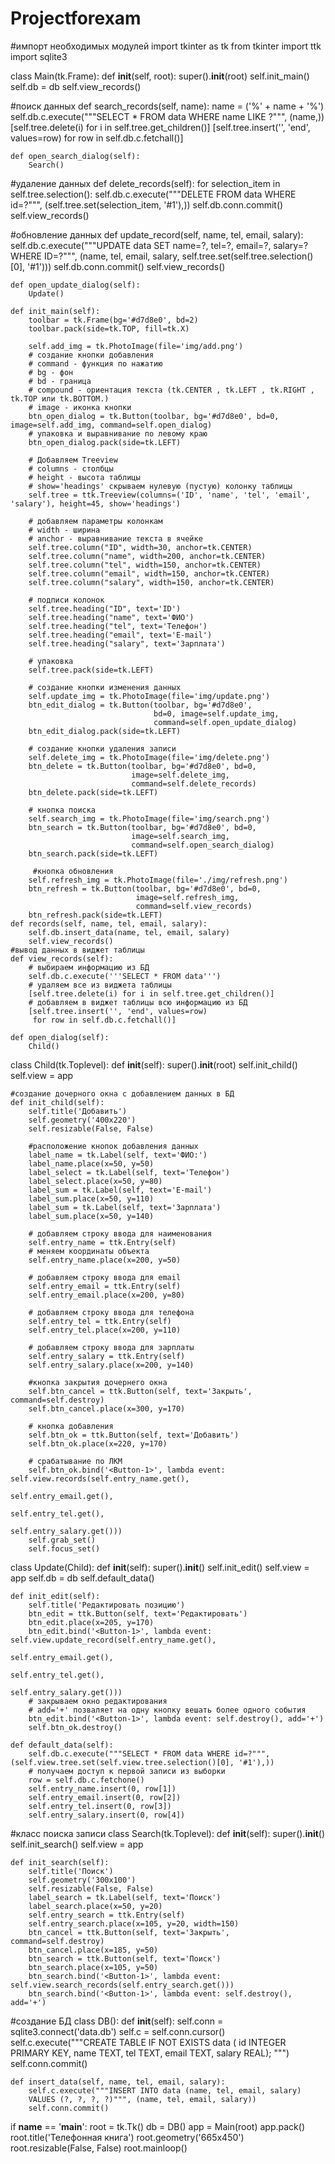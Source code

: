 # Projectforexam
#импорт необходимых модулей
import tkinter as tk
from tkinter import ttk
import sqlite3

class Main(tk.Frame):
    def __init__(self, root):
        super().__init__(root)
        self.init_main()
        self.db = db
        self.view_records()
        
#поиск данных 
    def search_records(self, name):
        name = ('%' + name + '%')
        self.db.c.execute("""SELECT * FROM data WHERE name LIKE ?""", (name,))
        [self.tree.delete(i) for i in self.tree.get_children()]
        [self.tree.insert('', 'end', values=row) for row in self.db.c.fetchall()]

    def open_search_dialog(self):
        Search()
        
#удаление данных
    def delete_records(self):
        for selection_item in self.tree.selection():
            self.db.c.execute("""DELETE FROM data
            WHERE id=?""", (self.tree.set(selection_item, '#1'),))
            self.db.conn.commit()
            self.view_records()

#обновление данных
    def update_record(self, name, tel, email, salary):
        self.db.c.execute("""UPDATE data SET name=?, tel=?, email=?, salary=?
        WHERE ID=?""", (name, tel, email, salary,
                        self.tree.set(self.tree.selection()[0], '#1')))
        self.db.conn.commit()
        self.view_records()

    def open_update_dialog(self):
        Update()

    def init_main(self):
        toolbar = tk.Frame(bg='#d7d8e0', bd=2)
        toolbar.pack(side=tk.TOP, fill=tk.X)

        self.add_img = tk.PhotoImage(file='img/add.png')
        # создание кнопки добавления
        # command - функция по нажатию
        # bg - фон
        # bd - граница
        # compound - ориентация текста (tk.CENTER , tk.LEFT , tk.RIGHT , tk.TOP или tk.BOTTOM.)
        # image - иконка кнопки
        btn_open_dialog = tk.Button(toolbar, bg='#d7d8e0', bd=0, image=self.add_img, command=self.open_dialog)
        # упаковка и выравнивание по левому краю
        btn_open_dialog.pack(side=tk.LEFT)

        # Добавляем Treeview
        # columns - столбцы
        # height - высота таблицы
        # show='headings' скрываем нулевую (пустую) колонку таблицы
        self.tree = ttk.Treeview(columns=('ID', 'name', 'tel', 'email', 'salary'), height=45, show='headings')

        # добавляем параметры колонкам
        # width - ширина
        # anchor - выравнивание текста в ячейке
        self.tree.column("ID", width=30, anchor=tk.CENTER)
        self.tree.column("name", width=200, anchor=tk.CENTER)
        self.tree.column("tel", width=150, anchor=tk.CENTER)
        self.tree.column("email", width=150, anchor=tk.CENTER)
        self.tree.column("salary", width=150, anchor=tk.CENTER)

        # подписи колонок
        self.tree.heading("ID", text='ID')
        self.tree.heading("name", text='ФИО')
        self.tree.heading("tel", text='Телефон')
        self.tree.heading("email", text='E-mail')
        self.tree.heading("salary", text='Зарплата')

        # упаковка
        self.tree.pack(side=tk.LEFT)

        # создание кнопки изменения данных
        self.update_img = tk.PhotoImage(file='img/update.png')
        btn_edit_dialog = tk.Button(toolbar, bg='#d7d8e0',
                                    bd=0, image=self.update_img,
                                    command=self.open_update_dialog)
        btn_edit_dialog.pack(side=tk.LEFT)

        # создание кнопки удаления записи
        self.delete_img = tk.PhotoImage(file='img/delete.png')
        btn_delete = tk.Button(toolbar, bg='#d7d8e0', bd=0,
                               image=self.delete_img,
                               command=self.delete_records)
        btn_delete.pack(side=tk.LEFT)

        # кнопка поиска
        self.search_img = tk.PhotoImage(file='img/search.png')
        btn_search = tk.Button(toolbar, bg='#d7d8e0', bd=0,
                               image=self.search_img,
                               command=self.open_search_dialog)
        btn_search.pack(side=tk.LEFT)
        
         #кнопка обновления
        self.refresh_img = tk.PhotoImage(file='./img/refresh.png')
        btn_refresh = tk.Button(toolbar, bg='#d7d8e0', bd=0,
                                image=self.refresh_img,
                                command=self.view_records)
        btn_refresh.pack(side=tk.LEFT)
    def records(self, name, tel, email, salary):
        self.db.insert_data(name, tel, email, salary)
        self.view_records()
    #вывод данных в виджет таблицы
    def view_records(self):
        # выбираем информацию из БД
        self.db.c.execute('''SELECT * FROM data''')
        # удаляем все из виджета таблицы
        [self.tree.delete(i) for i in self.tree.get_children()]
        # добавляем в виджет таблицы всю информацию из БД
        [self.tree.insert('', 'end', values=row)
         for row in self.db.c.fetchall()]
         
    def open_dialog(self):
        Child()

class Child(tk.Toplevel):
    def __init__(self):
        super().__init__(root)
        self.init_child()
        self.view = app

    #создание дочерного окна с добавлением данных в БД
    def init_child(self):
        self.title('Добавить')
        self.geometry('400x220')
        self.resizable(False, False)
        
        #расположение кнопок добавления данных
        label_name = tk.Label(self, text='ФИО:')
        label_name.place(x=50, y=50)
        label_select = tk.Label(self, text='Телефон')
        label_select.place(x=50, y=80)
        label_sum = tk.Label(self, text='E-mail')
        label_sum.place(x=50, y=110)
        label_sum = tk.Label(self, text='Зарплата')
        label_sum.place(x=50, y=140)

        # добавляем строку ввода для наименования
        self.entry_name = ttk.Entry(self)
        # меняем координаты объекта
        self.entry_name.place(x=200, y=50)

        # добавляем строку ввода для email
        self.entry_email = ttk.Entry(self)
        self.entry_email.place(x=200, y=80)

        # добавляем строку ввода для телефона
        self.entry_tel = ttk.Entry(self)
        self.entry_tel.place(x=200, y=110)
        
        # добавляем строку ввода для зарплаты
        self.entry_salary = ttk.Entry(self)
        self.entry_salary.place(x=200, y=140)
        
        #кнопка закрытия дочернего окна
        self.btn_cancel = ttk.Button(self, text='Закрыть', command=self.destroy)
        self.btn_cancel.place(x=300, y=170)

        # кнопка добавления
        self.btn_ok = ttk.Button(self, text='Добавить')
        self.btn_ok.place(x=220, y=170)

        # срабатывание по ЛКМ
        self.btn_ok.bind('<Button-1>', lambda event: self.view.records(self.entry_name.get(),
                                                                       self.entry_email.get(),
                                                                       self.entry_tel.get(),
                                                                       self.entry_salary.get()))
        self.grab_set()
        self.focus_set()

class Update(Child):
    def __init__(self):
        super().__init__()
        self.init_edit()
        self.view = app
        self.db = db
        self.default_data()

    def init_edit(self):
        self.title('Редактировать позицию')
        btn_edit = ttk.Button(self, text='Редактировать')
        btn_edit.place(x=205, y=170)
        btn_edit.bind('<Button-1>', lambda event: self.view.update_record(self.entry_name.get(),
                                                                          self.entry_email.get(),
                                                                          self.entry_tel.get(),
                                                                          self.entry_salary.get()))
        # закрываем окно редактирования
        # add='+' позваляет на одну кнопку вешать более одного события
        btn_edit.bind('<Button-1>', lambda event: self.destroy(), add='+')
        self.btn_ok.destroy()

    def default_data(self):
        self.db.c.execute("""SELECT * FROM data WHERE id=?""", (self.view.tree.set(self.view.tree.selection()[0], '#1'),))
        # получаем доступ к первой записи из выборки
        row = self.db.c.fetchone()
        self.entry_name.insert(0, row[1])
        self.entry_email.insert(0, row[2])
        self.entry_tel.insert(0, row[3])
        self.entry_salary.insert(0, row[4])
#класс поиска записи
class Search(tk.Toplevel):
    def __init__(self):
        super().__init__()
        self.init_search()
        self.view = app

    def init_search(self):
        self.title('Поиск')
        self.geometry('300x100')
        self.resizable(False, False)
        label_search = tk.Label(self, text='Поиск')
        label_search.place(x=50, y=20)
        self.entry_search = ttk.Entry(self)
        self.entry_search.place(x=105, y=20, width=150)
        btn_cancel = ttk.Button(self, text='Закрыть', command=self.destroy)
        btn_cancel.place(x=185, y=50)
        btn_search = ttk.Button(self, text='Поиск')
        btn_search.place(x=105, y=50)
        btn_search.bind('<Button-1>', lambda event: self.view.search_records(self.entry_search.get()))
        btn_search.bind('<Button-1>', lambda event: self.destroy(), add='+')

#создание БД
class DB():
    def __init__(self):
        self.conn = sqlite3.connect('data.db')
        self.c = self.conn.cursor()
        self.c.execute("""CREATE TABLE IF NOT EXISTS data (
        id INTEGER PRIMARY KEY,
        name TEXT,
        tel TEXT,
        email TEXT,
        salary REAL);
        """)
        self.conn.commit()

    def insert_data(self, name, tel, email, salary):
        self.c.execute("""INSERT INTO data (name, tel, email, salary)
        VALUES (?, ?, ?, ?)""", (name, tel, email, salary))
        self.conn.commit()

if __name__ == '__main__':
    root = tk.Tk()
    db = DB()
    app = Main(root)
    app.pack()
    root.title('Телефонная книга')
    root.geometry('665x450')
    root.resizable(False, False)
    root.mainloop()
